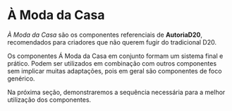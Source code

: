 # À Moda da Casa

*À Moda da Casa* são os componentes referenciais de **AutoriaD20**, recomendados para criadores que não querem fugir do tradicional D20.

<info>
Os componentes Á Moda da Casa em conjunto formam um sistema final e prático.
</info>

<info>
Podem ser utilizados em combinação com outros componentes sem implicar muitas adaptações, pois em geral são componentes de foco genérico.
</info>

Na próxima seção, demonstraremos a sequência necessária para a melhor utilização dos componentes.